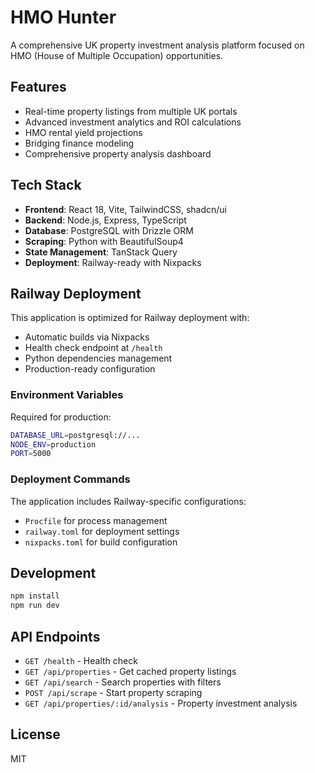 # HMO Hunter

A comprehensive UK property investment analysis platform focused on HMO (House of Multiple Occupation) opportunities.

## Features

- Real-time property listings from multiple UK portals
- Advanced investment analytics and ROI calculations
- HMO rental yield projections
- Bridging finance modeling
- Comprehensive property analysis dashboard

## Tech Stack

- **Frontend**: React 18, Vite, TailwindCSS, shadcn/ui
- **Backend**: Node.js, Express, TypeScript
- **Database**: PostgreSQL with Drizzle ORM
- **Scraping**: Python with BeautifulSoup4
- **State Management**: TanStack Query
- **Deployment**: Railway-ready with Nixpacks

## Railway Deployment

This application is optimized for Railway deployment with:

- Automatic builds via Nixpacks
- Health check endpoint at `/health`
- Python dependencies management
- Production-ready configuration

### Environment Variables

Required for production:

```bash
DATABASE_URL=postgresql://...
NODE_ENV=production
PORT=5000
```

### Deployment Commands

The application includes Railway-specific configurations:

- `Procfile` for process management
- `railway.toml` for deployment settings
- `nixpacks.toml` for build configuration

## Development

```bash
npm install
npm run dev
```

## API Endpoints

- `GET /health` - Health check
- `GET /api/properties` - Get cached property listings
- `GET /api/search` - Search properties with filters
- `POST /api/scrape` - Start property scraping
- `GET /api/properties/:id/analysis` - Property investment analysis

## License

MIT